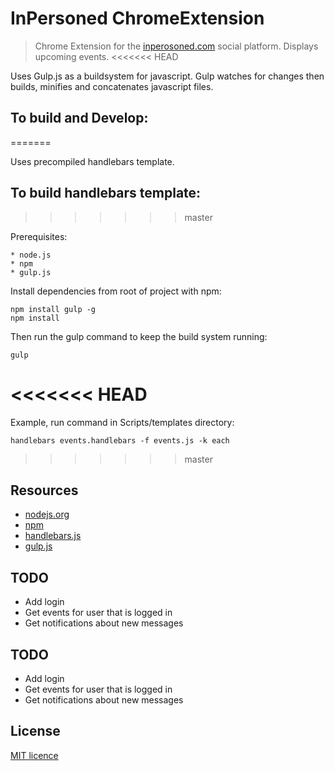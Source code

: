 InPersoned ChromeExtension
===============

> Chrome Extension for the [inperosoned.com](http://inpersoned.com) social platform. Displays upcoming events.
<<<<<<< HEAD

Uses Gulp.js as a buildsystem for javascript.
Gulp watches for changes then builds, minifies and concatenates javascript files.

## To build and Develop:
=======

Uses precompiled handlebars template.

## To build handlebars template:
>>>>>>> master

Prerequisites:

	* node.js
	* npm
	* gulp.js 

Install dependencies from root of project with npm:

	npm install gulp -g
	npm install

Then run the gulp command to keep the build system running:
	
	gulp


<<<<<<< HEAD
=======
Example, run command in Scripts/templates directory:
	
	handlebars events.handlebars -f events.js -k each


>>>>>>> master
## Resources

  - [nodejs.org](http://nodejs.org/)
  - [npm](http://npmjs.org/)
  - [handlebars.js](http://handlebarsjs.com/)
  - [gulp.js](http://gulpjs.com/)

## TODO

  - Add login
  - Get events for user that is logged in
  - Get notifications about new messages

## TODO

  - Add login
  - Get events for user that is logged in
  - Get notifications about new messages

## License
[MIT licence](http://opensource.org/licenses/MIT)
